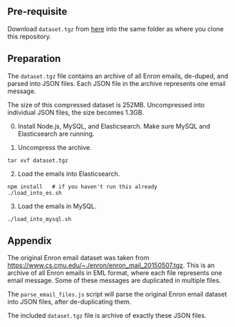 ## Pre-requisite
Download `dataset.tgz` from [here](https://drive.google.com/open?id=0B4WVXFLEOn97X2xzM0hFV09hVEk) into the same folder as where you clone this repository.

## Preparation

The `dataset.tgz` file contains an archive of all Enron emails, de-duped, and
parsed into JSON files. Each JSON file in the archive represents one email message.

The size of this compressed dataset is 252MB. Uncompressed into individual JSON files,
the size becomes 1.3GB.

0. Install Node.js, MySQL, and Elasticsearch. Make sure MySQL and Elasticsearch are running.

1. Uncompress the archive.

  ```
  tar xvf dataset.tgz
  ```
2. Load the emails into Elasticsearch.

  ```
  npm install   # if you haven't run this already
  ./load_into_es.sh
  ```

3. Load the emails in MySQL.

  ```
  ./load_into_mysql.sh
  ```

## Appendix

The original Enron email dataset was taken from https://www.cs.cmu.edu/~./enron/enron_mail_20150507.tgz.
This is an archive of all Enron emails in EML format, where each file represents one email message.
Some of these messages are duplicated in multiple files.

The `parse_email_files.js` script will parse the original Enron email dataset into
JSON files, after de-duplicating them.

The included `dataset.tgz` file is archive of exactly these JSON files.
